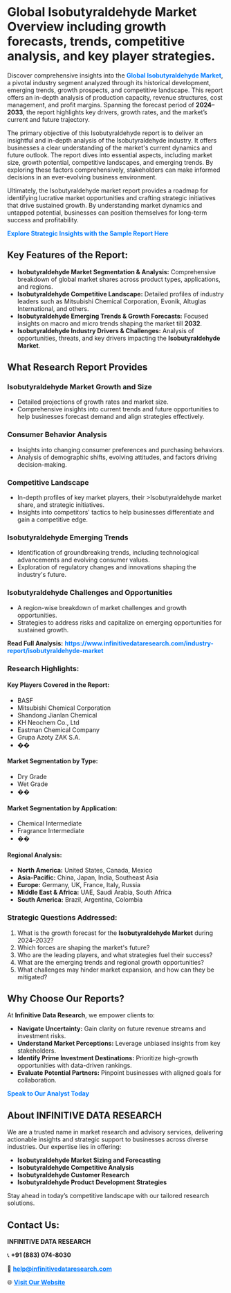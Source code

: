 <h1>Global Isobutyraldehyde Market Overview including growth forecasts, trends, competitive analysis, and key player strategies.</h1>
<p>
Discover comprehensive insights into the 
<a href="https://www.infinitivedataresearch.com/industry-report/isobutyraldehyde-market" rel="dofollow" style="color: #007BFF; text-decoration: none;"><strong>Global Isobutyraldehyde Market</strong></a>, a pivotal industry segment analyzed through its historical development, emerging trends, growth prospects, and competitive landscape. This report offers an in-depth analysis of production capacity, revenue structures, cost management, and profit margins. Spanning the forecast period of <strong>2024–2033</strong>, the report highlights key drivers, growth rates, and the market’s current and future trajectory.
</p>
<p>
The primary objective of this Isobutyraldehyde report is to deliver an insightful and in-depth analysis of the Isobutyraldehyde industry. It offers businesses a clear understanding of the market's current dynamics and future outlook. The report dives into essential aspects, including market size, growth potential, competitive landscapes, and emerging trends. By exploring these factors comprehensively, stakeholders can make informed decisions in an ever-evolving business environment.
</p>
<p>
Ultimately, the Isobutyraldehyde market report provides a roadmap for identifying lucrative market opportunities and crafting strategic initiatives that drive sustained growth. By understanding market dynamics and untapped potential, businesses can position themselves for long-term success and profitability.
</p>
<p>
<a href="https://www.infinitivedataresearch.com/request-sample/reportId=104938" style="color: #007BFF; text-decoration: none;"><strong>Explore Strategic Insights with the Sample Report Here</strong></a>
</p>

<h2>Key Features of the Report:</h2>
<ul>
<li><strong>Isobutyraldehyde Market Segmentation & Analysis:</strong> Comprehensive breakdown of global market shares across product types, applications, and regions.</li>
<li><strong>Isobutyraldehyde Competitive Landscape:</strong> Detailed profiles of industry leaders such as Mitsubishi Chemical Corporation, Evonik, Altuglas International, and others.</li>
<li><strong>Isobutyraldehyde Emerging Trends & Growth Forecasts:</strong> Focused insights on macro and micro trends shaping the market till <strong>2032</strong>.</li>
<li><strong>Isobutyraldehyde Industry Drivers & Challenges:</strong> Analysis of opportunities, threats, and key drivers impacting the <strong>Isobutyraldehyde Market</strong>.</li>
</ul>

<h2>What Research Report Provides</h2>
<h3>Isobutyraldehyde Market Growth and Size</h3>
<ul>
<li>Detailed projections of growth rates and market size.</li>
<li>Comprehensive insights into current trends and future opportunities to help businesses forecast demand and align strategies effectively.</li>
</ul>

<h3>Consumer Behavior Analysis</h3>
<ul>
<li>Insights into changing consumer preferences and purchasing behaviors.</li>
<li>Analysis of demographic shifts, evolving attitudes, and factors driving decision-making.</li>
</ul>

<h3>Competitive Landscape</h3>
<ul>
<li>In-depth profiles of key market players, their >Isobutyraldehyde market share, and strategic initiatives.</li>
<li>Insights into competitors' tactics to help businesses differentiate and gain a competitive edge.</li>
</ul>

<h3>Isobutyraldehyde Emerging Trends</h3>
<ul>
<li>Identification of groundbreaking trends, including technological advancements and evolving consumer values.</li>
<li>Exploration of regulatory changes and innovations shaping the industry's future.</li>
</ul>

<h3>Isobutyraldehyde Challenges and Opportunities</h3>
<ul>
<li>A region-wise breakdown of market challenges and growth opportunities.</li>
<li>Strategies to address risks and capitalize on emerging opportunities for sustained growth.</li>
</ul>
<p><strong>Read Full Analysis:</strong> <a href="https://www.infinitivedataresearch.com/industry-report/isobutyraldehyde-market" rel="dofollow" style="color: #007BFF; text-decoration: none;"><strong>https://www.infinitivedataresearch.com/industry-report/isobutyraldehyde-market</strong></a></p>
<h3>Research Highlights:</h3>
<h4>Key Players Covered in the Report:</h4>
<ul><li>BASF</li><li>Mitsubishi Chemical Corporation</li><li>Shandong Jianlan Chemical</li><li>KH Neochem Co., Ltd</li><li>Eastman Chemical Company</li><li>Grupa Azoty ZAK S.A.</li><li>��</li></ul>
<h4>Market Segmentation by Type:</h4>
<ul><li>Dry Grade</li><li>Wet Grade</li><li>��</li></ul>
<h4>Market Segmentation by Application:</h4>
<ul><li>Chemical Intermediate</li><li>Fragrance Intermediate</li><li>��</li></ul>

<h4>Regional Analysis:</h4>
<ul>
<li><strong>North America:</strong> United States, Canada, Mexico</li>
<li><strong>Asia-Pacific:</strong> China, Japan, India, Southeast Asia</li>
<li><strong>Europe:</strong> Germany, UK, France, Italy, Russia</li>
<li><strong>Middle East & Africa:</strong> UAE, Saudi Arabia, South Africa</li>
<li><strong>South America:</strong> Brazil, Argentina, Colombia</li>
</ul>

<h3>Strategic Questions Addressed:</h3>
<ol>
<li>What is the growth forecast for the <strong>Isobutyraldehyde Market</strong> during 2024–2032?</li>
<li>Which forces are shaping the market's future?</li>
<li>Who are the leading players, and what strategies fuel their success?</li>
<li>What are the emerging trends and regional growth opportunities?</li>
<li>What challenges may hinder market expansion, and how can they be mitigated?</li>
</ol>

<h2>Why Choose Our Reports?</h2>
<p>At <strong>Infinitive Data Research</strong>, we empower clients to:</p>
<ul>
<li><strong>Navigate Uncertainty:</strong> Gain clarity on future revenue streams and investment risks.</li>
<li><strong>Understand Market Perceptions:</strong> Leverage unbiased insights from key stakeholders.</li>
<li><strong>Identify Prime Investment Destinations:</strong> Prioritize high-growth opportunities with data-driven rankings.</li>
<li><strong>Evaluate Potential Partners:</strong> Pinpoint businesses with aligned goals for collaboration.</li>
</ul>
<p><a href="https://www.infinitivedataresearch.com/industry-report/isobutyraldehyde-market" rel="dofollow" style="color: #007BFF; text-decoration: none;"><strong>Speak to Our Analyst Today</strong></a></p>

<h2>About INFINITIVE DATA RESEARCH</h2>
<p>We are a trusted name in market research and advisory services, delivering actionable insights and strategic support to businesses across diverse industries. Our expertise lies in offering:</p>
<ul>
<li><strong>Isobutyraldehyde Market Sizing and Forecasting</strong></li>
<li><strong>Isobutyraldehyde Competitive Analysis</strong></li>
<li><strong>Isobutyraldehyde Customer Research</strong></li>
<li><strong>Isobutyraldehyde Product Development Strategies</strong></li>
</ul>
<p>Stay ahead in today’s competitive landscape with our tailored research solutions.</p>

<h2>Contact Us:</h2>
<p><strong>INFINITIVE DATA RESEARCH</strong></p>
<p>📞 <strong>+91 (883) 074-8030</strong></p>
<p>📧 <strong><a href="mailto:help@infinitivedataresearch.com" style="color: #007BFF;">help@infinitivedataresearch.com</a></strong></p>
<p>🌐 <strong><a href="https://www.infinitivedataresearch.com" rel="dofollow" style="color: #007BFF;">Visit Our Website</a></strong></p>